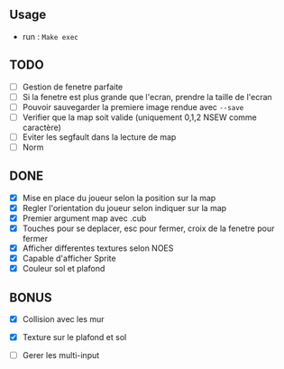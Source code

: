## Usage

- run : `Make exec`

## TODO

- [ ] Gestion de fenetre parfaite
- [ ] Si la fenetre est plus grande que l'ecran, prendre la taille de l'ecran
- [ ] Pouvoir sauvegarder la premiere image rendue avec `--save`
- [ ] Verifier que la map soit valide (uniquement 0,1,2 NSEW comme caractère)
- [ ] Eviter les segfault dans la lecture de map
- [ ] Norm

## DONE

- [x] Mise en place du joueur selon la position sur la map
- [x] Regler l'orientation du joueur selon indiquer sur la map
- [x] Premier argument map avec .cub
- [x] Touches pour se deplacer, esc pour fermer, croix de la fenetre pour fermer
- [x] Afficher differentes textures selon NOES
- [x] Capable d'afficher Sprite
- [x] Couleur sol et plafond

## BONUS
- [x] Collision avec les mur
- [x] Texture sur le plafond et sol
- [ ] Gerer les multi-input

